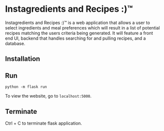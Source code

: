 # Instagredients and Recipes :)™
Instagredients and Recipes :)™ is a web application that allows a user to select ingredients and meal preferences which will result in a list of potential recipes matching the users criteria being generated. It will feature a front end UI, backend that handles searching for and pulling recipes, and a database.

## Installation

## Run
```python -m flask run```

To view the website, go to ```localhost:5000```.

## Terminate
Ctrl + C to terminate flask application.
